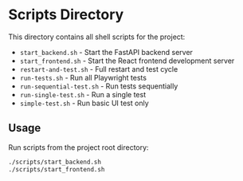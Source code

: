 # Scripts Directory

This directory contains all shell scripts for the project:

- `start_backend.sh` - Start the FastAPI backend server
- `start_frontend.sh` - Start the React frontend development server
- `restart-and-test.sh` - Full restart and test cycle
- `run-tests.sh` - Run all Playwright tests
- `run-sequential-test.sh` - Run tests sequentially
- `run-single-test.sh` - Run a single test
- `simple-test.sh` - Run basic UI test only

## Usage

Run scripts from the project root directory:
```bash
./scripts/start_backend.sh
./scripts/start_frontend.sh
```
